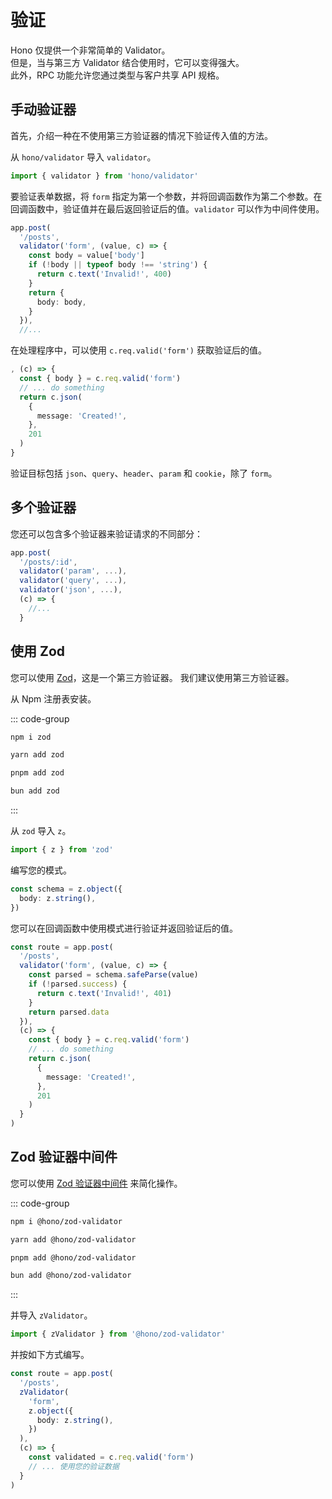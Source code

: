 # 验证

Hono 仅提供一个非常简单的 Validator。  
但是，当与第三方 Validator 结合使用时，它可以变得强大。  
此外，RPC 功能允许您通过类型与客户共享 API 规格。

## 手动验证器

首先，介绍一种在不使用第三方验证器的情况下验证传入值的方法。

从 `hono/validator` 导入 `validator`。

```ts
import { validator } from 'hono/validator'
```

要验证表单数据，将 `form` 指定为第一个参数，并将回调函数作为第二个参数。在回调函数中，验证值并在最后返回验证后的值。`validator` 可以作为中间件使用。

```ts
app.post(
  '/posts',
  validator('form', (value, c) => {
    const body = value['body']
    if (!body || typeof body !== 'string') {
      return c.text('Invalid!', 400)
    }
    return {
      body: body,
    }
  }),
  //...
```

在处理程序中，可以使用 `c.req.valid('form')` 获取验证后的值。

```ts
, (c) => {
  const { body } = c.req.valid('form')
  // ... do something
  return c.json(
    {
      message: 'Created!',
    },
    201
  )
}
```

验证目标包括 `json`、`query`、`header`、`param` 和 `cookie`，除了 `form`。

## 多个验证器

您还可以包含多个验证器来验证请求的不同部分：

```ts
app.post(
  '/posts/:id',
  validator('param', ...),
  validator('query', ...),
  validator('json', ...),
  (c) => {
    //...
  }
```

## 使用 Zod

您可以使用 [Zod](https://zod.dev)，这是一个第三方验证器。
我们建议使用第三方验证器。

从 Npm 注册表安装。

::: code-group

```sh [npm]
npm i zod
```

```sh [yarn]
yarn add zod
```

```sh [pnpm]
pnpm add zod
```

```sh [bun]
bun add zod
```

:::

从 `zod` 导入 `z`。

```ts
import { z } from 'zod'
```

编写您的模式。

```ts
const schema = z.object({
  body: z.string(),
})
```

您可以在回调函数中使用模式进行验证并返回验证后的值。

```ts
const route = app.post(
  '/posts',
  validator('form', (value, c) => {
    const parsed = schema.safeParse(value)
    if (!parsed.success) {
      return c.text('Invalid!', 401)
    }
    return parsed.data
  }),
  (c) => {
    const { body } = c.req.valid('form')
    // ... do something
    return c.json(
      {
        message: 'Created!',
      },
      201
    )
  }
)
```

## Zod 验证器中间件

您可以使用 [Zod 验证器中间件](https://github.com/honojs/middleware/tree/main/packages/zod-validator) 来简化操作。

::: code-group

```sh [npm]
npm i @hono/zod-validator
```

```sh [yarn]
yarn add @hono/zod-validator
```

```sh [pnpm]
pnpm add @hono/zod-validator
```

```sh [bun]
bun add @hono/zod-validator
```

:::

并导入 `zValidator`。

```ts
import { zValidator } from '@hono/zod-validator'
```

并按如下方式编写。

```ts
const route = app.post(
  '/posts',
  zValidator(
    'form',
    z.object({
      body: z.string(),
    })
  ),
  (c) => {
    const validated = c.req.valid('form')
    // ... 使用您的验证数据
  }
)
```